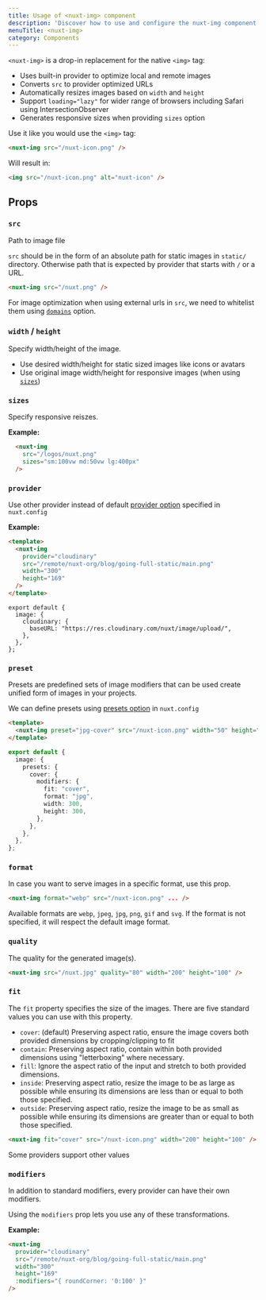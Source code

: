 ```yaml
---
title: Usage of <nuxt-img> component
description: 'Discover how to use and configure the nuxt-img component.'
menuTitle: <nuxt-img>
category: Components
---
```


`<nuxt-img>` is a drop-in replacement for the native `<img>` tag:

- Uses built-in provider to optimize local and remote images
- Converts `src` to provider optimized URLs
- Automatically resizes images based on `width` and `height`
- Support `loading="lazy"` for wider range of browsers including Safari using IntersectionObserver
- Generates responsive sizes when providing `sizes` option

Use it like you would use the `<img>` tag:

```html
<nuxt-img src="/nuxt-icon.png" />
```

Will result in:

```html
<img src="/nuxt-icon.png" alt="nuxt-icon" />
```

## Props

### `src`

Path to image file

`src` should be in the form of an absolute path for static images in `static/` directory.
Otherwise path that is expected by provider that starts with `/` or a URL.

```html
<nuxt-img src="/nuxt.png" />
```

For image optimization when using external urls in `src`, we need to whitelist them using [`domains`](/api/options#domains) option.

### `width` / `height`

Specify width/height of the image.

- Use desired width/height for static sized images like icons or avatars
- Use original image width/height for responsive images (when using [`sizes`](#sizes))

### `sizes`

Specify responsive reiszes.

**Example:**

```html
  <nuxt-img
    src="/logos/nuxt.png"
    sizes="sm:100vw md:50vw lg:400px"
  />
```

### `provider`

Use other provider instead of default [provider option](/api/options#provider) specified in `nuxt.config`

**Example:**

<code-group>
  <code-block label="index.vue" active>

```html
<template>
  <nuxt-img
    provider="cloudinary"
    src="/remote/nuxt-org/blog/going-full-static/main.png"
    width="300"
    height="169"
  />
</template>
```

  </code-block>
  <code-block label="nuxt.config.js">

```js{}[nuxt.config.js]
export default {
  image: {
    cloudinary: {
      baseURL: "https://res.cloudinary.com/nuxt/image/upload/",
    },
  },
};
```

  </code-block>
</code-group>

### `preset`

Presets are predefined sets of image modifiers that can be used create unified form of images in your projects.

<alert type="info">
  We can define presets using <a href="/api/options#presets">presets option</a> in <code>nuxt.config</code>
</alert>


<code-group>
  <code-block label="index.vue" active>

```html
<template>
  <nuxt-img preset="jpg-cover" src="/nuxt-icon.png" width="50" height="50" />
</template>
```

  </code-block>
  <code-block label="nuxt.config.js">

```ts
export default {
  image: {
    presets: {
      cover: {
        modifiers: {
          fit: "cover",
          format: "jpg",
          width: 300,
          height: 300,
        },
      },
    },
  },
};
```

  </code-block>
</code-group>

### `format`

In case you want to serve images in a specific format, use this prop.

```html
<nuxt-img format="webp" src="/nuxt-icon.png" ... />
```

Available formats are `webp`, `jpeg`, `jpg`, `png`, `gif` and `svg`. If the format is not specified, it will respect the default image format.

### `quality`

The quality for the generated image(s).

```html
<nuxt-img src="/nuxt.jpg" quality="80" width="200" height="100" />
```

### `fit`

The `fit` property specifies the size of the images.
There are five standard values you can use with this property.

- `cover`: (default) Preserving aspect ratio, ensure the image covers both provided dimensions by cropping/clipping to fit
- `contain`: Preserving aspect ratio, contain within both provided dimensions using "letterboxing" where necessary.
- `fill`: Ignore the aspect ratio of the input and stretch to both provided dimensions.
- `inside`: Preserving aspect ratio, resize the image to be as large as possible while ensuring its dimensions are less than or equal to both those specified.
- `outside`: Preserving aspect ratio, resize the image to be as small as possible while ensuring its dimensions are greater than or equal to both those specified.

```html
<nuxt-img fit="cover" src="/nuxt-icon.png" width="200" height="100" />
```

<alert type="info">
Some providers support other values
</alert>

### `modifiers`

In addition to standard modifiers, every provider can have their own modifiers.

Using the `modifiers` prop lets you use any of these transformations.

**Example:**

```html
<nuxt-img
  provider="cloudinary"
  src="/remote/nuxt-org/blog/going-full-static/main.png"
  width="300"
  height="169"
  :modifiers="{ roundCorner: '0:100' }"
/>
```
